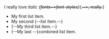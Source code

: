 I really love *italic {~~fonts~>font-styles~~}*{~~.~>, really.~~}

-   My first list item.
-   My second {--list item.--}
-   {--My third list item.--}
-   {--My last --}combined list item.

